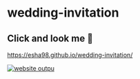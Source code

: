 # wedding-invitation

## Click and look me 👀

https://esha98.github.io/wedding-invitation/

[![website outpu](website__output.png)](https://esha98.github.io/wedding-invitation/)
